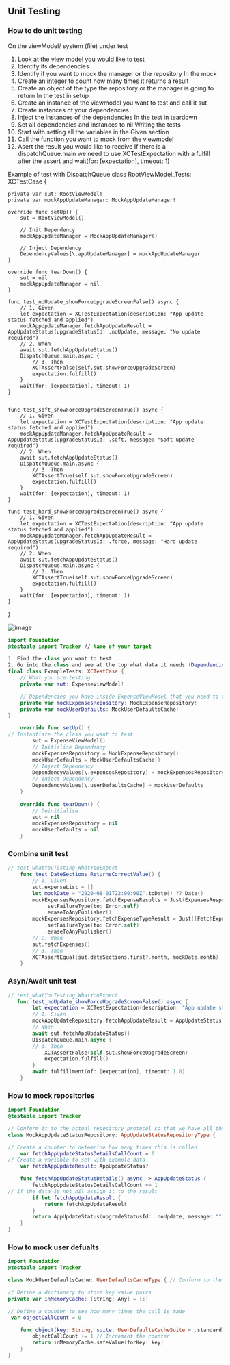 ## Unit Testing

### How to do unit testing

On the viewModel/ system (file) under test
1.	Look at the view model you would like to test
2.	Identify its dependencies
3.	Identify if you want to mock the manager or the repository
In the mock 
1.	Create an integer to count how many times it returns a result
2.	Create an object of the type the repository or the manager is going to return
In the test in setup
1.	Create an instance of the viewmodel you want to test and call it sut 
2.	Create instances of your dependencies
3.	Inject the instances of the dependencies 
In the test in teardown
1.	Set all dependencies and instances to nil
Writing the tests
1.	Start with setting all the variables in the Given section
2.	Call the function you want to mock from the viewmodel
3.	Asert the result you would like to receive
If there is a dispatchQueue.main we need to use XCTestExpectation with a fulfill after the assert and wait(for: [expectation], timeout: 1)


Example of test with DispatchQueue 
class RootViewModel_Tests: XCTestCase {
    
    private var sut: RootViewModel!
    private var mockAppUpdateManager: MockAppUpdateManager!
    
    override func setUp() {
        sut = RootViewModel()
        
        // Init Dependency
        mockAppUpdateManager = MockAppUpdateManager()
        
        // Inject Dependency
        DependencyValues[\.appUpdateManager] = mockAppUpdateManager
    }
    
    override func tearDown() {
        sut = nil
        mockAppUpdateManager = nil
    }
    
    func test_noUpdate_showForceUpgradeScreenFalse() async {
        // 1. Given
        let expectation = XCTestExpectation(description: "App update status fetched and applied")
        mockAppUpdateManager.fetchAppUpdateResult = AppUpdateStatus(upgradeStatusId: .noUpdate, message: "No update required")
        // 2. When
        await sut.fetchAppUpdateStatus()
        DispatchQueue.main.async {
            // 3. Then
            XCTAssertFalse(self.sut.showForceUpgradeScreen)
            expectation.fulfill()
        }
        wait(for: [expectation], timeout: 1)
    }
    
    
    func test_soft_showForceUpgradeScreenTrue() async {
        // 1. Given
        let expectation = XCTestExpectation(description: "App update status fetched and applied")
        mockAppUpdateManager.fetchAppUpdateResult = AppUpdateStatus(upgradeStatusId: .soft, message: "Soft update required")
        // 2. When
        await sut.fetchAppUpdateStatus()
        DispatchQueue.main.async {
            // 3. Then
            XCTAssertTrue(self.sut.showForceUpgradeScreen)
            expectation.fulfill()
        }
        wait(for: [expectation], timeout: 1)
    }
    
    func test_hard_showForceUpgradeScreenTrue() async {
        // 1. Given
        let expectation = XCTestExpectation(description: "App update status fetched and applied")
        mockAppUpdateManager.fetchAppUpdateResult = AppUpdateStatus(upgradeStatusId: .force, message: "Hard update required")
        // 2. When
        await sut.fetchAppUpdateStatus()
        DispatchQueue.main.async {
            // 3. Then
            XCTAssertTrue(self.sut.showForceUpgradeScreen)
            expectation.fulfill()
        }
        wait(for: [expectation], timeout: 1)
    }
}




![image](https://github.com/user-attachments/assets/4f37811e-939d-4fb6-9a72-f0a79ed4ade8)


```swift
import Foundation
@testable import Tracker // Name of your target

1. Find the class you want to test
2. Go into the class and see at the top what data it needs (Dependencies)
final class ExampleTests: XCTestCase {
    // What you are testing
    private var sut: ExpenseViewModel!

    // Dependencies you have inside ExpenseViewModel that you need to test
    private var mockExpensesRepository: MockExpenseRepository!
    private var mockUserDefaults: MockUserDefaultsCache!
}

    override func setUp() {
// Instantiate the class you want to test
        sut = ExpenseViewModel()
        // Initialise Dependency
        mockExpensesRepository = MockExpenseRepository()
        mockUserDefaults = MockUserDefaultsCache()
        // Inject Dependency
        DependencyValues[\.expensesRepository] = mockExpensesRepository
        // Inject Dependency
        DependencyValues[\.userDefaultsCache] = mockUserDefaults
    }
    
    override func tearDown() {
        // Deinitialise
        sut = nil
        mockExpensesRepository = nil
        mockUserDefaults = nil
    }
```

### Combine unit test
```swift
// test_whatYouTesting_WhatYouExpect
    func test_DateSections_ReturnsCorrectValue() {
        // 1. Given
        sut.expenseList = []
        let mockDate = "2020-08-01T22:00:00Z".toDate() ?? Date()
        mockExpensesRepository.fetchExpenseResults = Just(ExpensesResponse(value: VehicleExpense.examples, count: 1))
            .setFailureType(to: Error.self)
            .eraseToAnyPublisher()
        mockExpensesRepository.fetchExpenseTypeResult = Just([FetchExpenseTypeResponseValue(id: 12, expenseType: "93 Petrol")])
            .setFailureType(to: Error.self)
            .eraseToAnyPublisher()
        // 2. When
        sut.fetchExpenses()
        // 3. Then
        XCTAssertEqual(sut.dateSections.first?.month, mockDate.month)
    }
```

### Asyn/Await unit test
```swift
// test_whatYouTesting_WhatYouExpect
   func test_noUpdate_showForceUpgradeScreenFalse() async {
        let expectation = XCTestExpectation(description: "App update status fetched and applied")
        // 1. Given
        mockAppUpdateRepository.fetchAppUpdateResult = AppUpdateStatus.exampleNoUpdate
        // When
        await sut.fetchAppUpdateStatus()
        DispatchQueue.main.async {
        // 3. Then
            XCTAssertFalse(self.sut.showForceUpgradeScreen)
            expectation.fulfill()
        }
        await fulfillment(of: [expectation], timeout: 1.0)
    }
```

### How to mock repositories

```swift
import Foundation
@testable import Tracker

// Conform it to the actual repository protocol so that we have all the fucntions to mock
class MockAppUpdateStatusRepository: AppUpdateStatusRepositoryType {

// Create a counter to detemrine how many times this is called
    var fetchAppUpdateStatusDetailsCallCount = 0
// Create a variable to set with example data
    var fetchAppUpdateResult: AppUpdateStatus?

    func fetchAppUpdateStatusDetails() async -> AppUpdateStatus {
        fetchAppUpdateStatusDetailsCallCount += 1
// If the data is not nil assign it to the result 
        if let fetchAppUpdateResult {
            return fetchAppUpdateResult
        }
        return AppUpdateStatus(upgradeStatusId: .noUpdate, message: "")
    }
}

```

### How to mock user defualts 

```swift
import Foundation
@testable import Tracker

class MockUserDefaultsCache: UserDefaultsCacheType { // Conform to the protocol

// Define a dictionary to store key value pairs
private var inMemoryCache: [String: Any] = [:]

// Define a counter to see how many times the call is made
 var objectCallCount = 0

    func object(key: String, suite: UserDefaultsCacheSuite = .standard) -> Any? {
        objectCallCount += 1 // Increment the counter
        return inMemoryCache.safeValue(forKey: key)
    }
}
```

